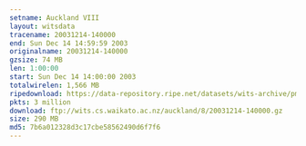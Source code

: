 ```yaml
---
setname: Auckland VIII
layout: witsdata
tracename: 20031214-140000
end: Sun Dec 14 14:59:59 2003
originalname: 20031214-140000
gzsize: 74 MB
len: 1:00:00
start: Sun Dec 14 14:00:00 2003
totalwirelen: 1,566 MB
ripedownload: https://data-repository.ripe.net/datasets/wits-archive/pma/long/auck/8//20031214-140000.gz
pkts: 3 million
download: ftp://wits.cs.waikato.ac.nz/auckland/8/20031214-140000.gz
size: 290 MB
md5: 7b6a012328d3c17cbe58562490d6f7f6
---
```

